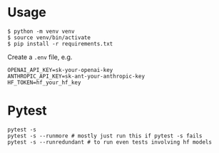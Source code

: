 # Usage

```
$ python -m venv venv
$ source venv/bin/activate
$ pip install -r requirements.txt
```

Create a `.env` file, e.g.

```
OPENAI_API_KEY=sk-your-openai-key
ANTHROPIC_API_KEY=sk-ant-your-anthropic-key
HF_TOKEN=hf_your_hf_key
```

# Pytest

```
pytest -s
pytest -s --runmore # mostly just run this if pytest -s fails
pytest -s --runredundant # to run even tests involving hf models
```